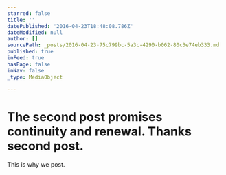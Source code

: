 ```yaml
---
starred: false
title: ''
datePublished: '2016-04-23T18:48:08.786Z'
dateModified: null
author: []
sourcePath: _posts/2016-04-23-75c799bc-5a3c-4290-b062-80c3e74eb333.md
published: true
inFeed: true
hasPage: false
inNav: false
_type: MediaObject

---
```

# The second post promises continuity and renewal. Thanks second post.

This is why we post.